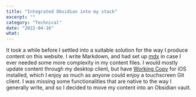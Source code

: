 ```yaml
---
title: "Integrated Obsidian into my stack"
excerpt: ""
category: "Technical"
date: "2022-04-16"
what:
---
```

It took a while before I settled into a suitable solution for the way I produce content on this website. I write Markdown, and had set up [mdx](https://mdxjs.com/) in case I ever needed some more complexity in my content files. I would mostly update content through my desktop client, but have [Working Copy](https://workingcopyapp.com/) for iOS installed, which I enjoy as much as anyone could enjoy a touchscreen Git client. I was missing some functionalities that are native to the way I generally write, and so I decided to move my content into an Obsidian vault.